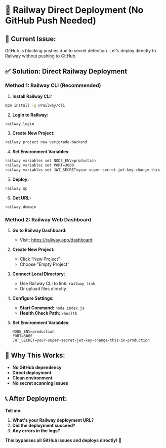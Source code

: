 # 🚀 Railway Direct Deployment (No GitHub Push Needed)

## 🚨 **Current Issue:**
GitHub is blocking pushes due to secret detection. Let's deploy directly to Railway without pushing to GitHub.

## ✅ **Solution: Direct Railway Deployment**

### **Method 1: Railway CLI (Recommended)**

1. **Install Railway CLI:**
```bash
npm install -g @railway/cli
```

2. **Login to Railway:**
```bash
railway login
```

3. **Create New Project:**
```bash
railway project new verigrade-backend
```

4. **Set Environment Variables:**
```bash
railway variables set NODE_ENV=production
railway variables set PORT=3000
railway variables set JWT_SECRET=your-super-secret-jwt-key-change-this-in-production
```

5. **Deploy:**
```bash
railway up
```

6. **Get URL:**
```bash
railway domain
```

### **Method 2: Railway Web Dashboard**

1. **Go to Railway Dashboard:**
   - Visit: https://railway.app/dashboard

2. **Create New Project:**
   - Click "New Project"
   - Choose "Empty Project"

3. **Connect Local Directory:**
   - Use Railway CLI to link: `railway link`
   - Or upload files directly

4. **Configure Settings:**
   - **Start Command:** `node index.js`
   - **Health Check Path:** `/health`

5. **Set Environment Variables:**
   ```
   NODE_ENV=production
   PORT=3000
   JWT_SECRET=your-super-secret-jwt-key-change-this-in-production
   ```

## 🎯 **Why This Works:**

- **No GitHub dependency**
- **Direct deployment**
- **Clean environment**
- **No secret scanning issues**

## 📞 **After Deployment:**

**Tell me:**
1. **What's your Railway deployment URL?**
2. **Did the deployment succeed?**
3. **Any errors in the logs?**

**This bypasses all GitHub issues and deploys directly!** 🎉




